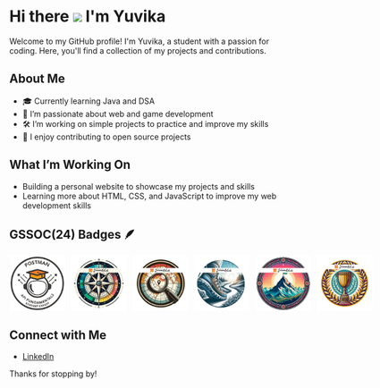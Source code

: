 <h1 align="left">Hi there <img src="https://raw.githubusercontent.com/aemmadi/aemmadi/master/wave.gif" width="35px"> I'm Yuvika</h1>

Welcome to my GitHub profile! I'm Yuvika, a student with a passion for coding. Here, you'll find a collection of my projects and contributions.

## About Me

- 🎓 Currently learning Java and DSA 
- 🌟 I’m passionate about web and game development
- 🛠️ I’m working on simple projects to practice and improve my skills
- 🎨 I enjoy contributing to open source projects

## What I’m Working On

- Building a personal website to showcase my projects and skills
- Learning more about HTML, CSS, and JavaScript to improve my web development skills

## GSSOC(24) Badges 🪶
<div style='display:flex; align-items:center; gap: 10px;' align='center'>
<img src="https://raw.githubusercontent.com/girlscript/gssoc-website-new/main/public/badges/postman.png" width="100px" height="100px" />
  <img src="https://github.com/girlscript/gssoc-website-new/blob/main/public/badges/1.png" width="100px" height="100px" />
  <img src="https://github.com/girlscript/gssoc-website-new/blob/main/public/badges/2.png" width="100px" height="100px" />
  <img src="https://github.com/girlscript/gssoc-website-new/blob/main/public/badges/3.png" width="100px" height="100px" />
  <img src="https://github.com/girlscript/gssoc-website-new/blob/main/public/badges/4.png" width="100px" height="100px" />
  <img src="https://github.com/girlscript/gssoc-website-new/blob/main/public/badges/5.png" width="100px" height="100px" />
</div>

## Connect with Me

- [LinkedIn](https://www.linkedin.com/in/yuvikasai/)

Thanks for stopping by!

